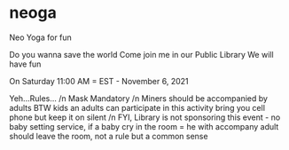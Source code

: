 # neoga

Neo Yoga for fun
 
Do you wanna save the world
Come join me in our Public Library
We will have fun

On Saturday 11:00 AM = EST - November 6, 2021
 
Yeh...Rules...
/n
Mask Mandatory
/n
Miners should be accompanied by adults BTW kids an adults can participate in this activity bring you cell phone but keep it on silent
/n
FYI, Library is not sponsoring this event - no baby setting service, if a baby cry in the room = he with accompany adult should leave the room, not a rule but a common sense

